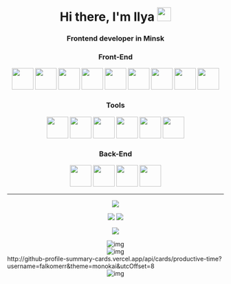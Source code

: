 <h1 align="center">Hi there, I'm Ilya
<img src="https://github.com/blackcater/blackcater/raw/main/images/Hi.gif" height="32"/></h1>
<h3 align="center">Frontend developer in Minsk</h3>  
<div align="center">
    <h3>Front-End</h3>
    <img src="https://cdn.jsdelivr.net/gh/devicons/devicon/icons/html5/html5-original.svg" width="50" height="50" />
    <img src="https://cdn.jsdelivr.net/gh/devicons/devicon/icons/css3/css3-original.svg" width="50" height="50" />
    <img src="https://cdn.jsdelivr.net/gh/devicons/devicon/icons/sass/sass-original.svg" width="50" height="50" />
    <img src="https://www.svgrepo.com/show/354113/nextjs-icon.svg" width="50" height="50" />
    <img src="https://cdn.jsdelivr.net/gh/devicons/devicon/icons/javascript/javascript-original.svg" width="50" height="50" />
    <img src="https://cdn.jsdelivr.net/gh/devicons/devicon/icons/typescript/typescript-original.svg" width="50" height="50" />
    <img src="https://cdn.jsdelivr.net/gh/devicons/devicon/icons/react/react-original.svg" width="50" height="50" />
    <img src="https://cdn.jsdelivr.net/gh/devicons/devicon/icons/redux/redux-original.svg" width="50" height="50" />
    <img src="https://cdn.worldvectorlogo.com/logos/mobx.svg" width="50" height="50"/>
</div>
<div align="center">
    <h3>Tools</h3>
    <img src="https://cdn.jsdelivr.net/gh/devicons/devicon/icons/figma/figma-original.svg" width="50" height="50" />
    <img src="https://cdn.worldvectorlogo.com/logos/draw-io.svg" width="50" height="50" />
    <img src="https://cdn.jsdelivr.net/gh/devicons/devicon/icons/git/git-plain.svg" width="50" height="50" />
    <img src="https://cdn.jsdelivr.net/gh/devicons/devicon/icons/npm/npm-original-wordmark.svg" width="50" height="50" />
    <img src="https://www.svgrepo.com/show/349342/docker.svg" width="50" height="50"/>
    <img src="https://cdn.worldvectorlogo.com/logos/notion-logo-1.svg" width="50" height="50"/>
</div>
<div align="center">
    <h3>Back-End</h3>
    <img src="https://www.vectorlogo.zone/logos/nestjs/nestjs-icon.svg" width="50" height="50"/>
    <img src="https://cdn.worldvectorlogo.com/logos/mongodb-icon-1.svg" width="50" height="50"/>
    <img src="https://cdn.worldvectorlogo.com/logos/postgresql.svg" width="50" height="50"/>
    <img class="whiteBG" src="https://www.vectorlogo.zone/logos/expressjs/expressjs-icon.svg" width="50" height="50"/>
</div>
<hr/>
<div align="center">
  
![](https://github-profile-summary-cards.vercel.app/api/cards/profile-details?username=Grolland-creator&theme=tokyonight)

<div align="center">

![](https://github-profile-summary-cards.vercel.app/api/cards/stats?username=Grolland-creator&theme=tokyonight)
![](http://github-profile-summary-cards.vercel.app/api/cards/productive-time?username=Grolland-creator&theme=tokyonight&utcOffset=8)

</div>

![](https://github-readme-stats.vercel.app/api/top-langs/?username=Grolland-creator&theme=tokyonight)

</div>
<div align="center"><img align="center" src='https://github-profile-summary-cards.vercel.app/api/cards/profile-details?username=Grolland-creator&theme=tokyonight' alt='img'/></div>
<div align="center"><img align="center" src='https://github-profile-summary-cards.vercel.app/api/cards/stats?username=Grolland-creator&theme=tokyonight' alt='img'/></div>
http://github-profile-summary-cards.vercel.app/api/cards/productive-time?username=falkomerr&theme=monokai&utcOffset=8
<div align="center"><img align="center" src='https://github-readme-stats.vercel.app/api/top-langs/?username=Grolland-creator&theme=tokyonight' alt='img'/></div>


